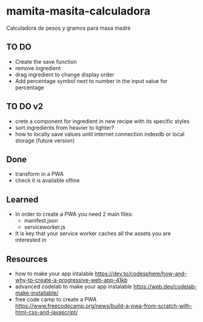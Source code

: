 # mamita-masita-calculadora

Calculadora de pesos y gramos para masa madre

## TO DO

- Create the save function
- remove ingredient
- drag ingredient to change display order
- Add percentage symbol next to number in the input value for percentage

## TO DO v2

- crete a component for ingredient in new recipe with its specific styles
- sort ingredients from heavier to lighter?
- how to locally save values until internet connection indexdb or local storage (future version)

## Done

- transform in a PWA
- check it is available ofline

## Learned

- In order to create a PWA you need 2 main files:
  - manifest.json
  - serviceworker.js
- It is key that your service worker caches all the assets you are interested in

## Resources

- how to make your app intalable https://dev.to/codesphere/how-and-why-to-create-a-progressive-web-app-41kb
- advanced codelab to make your app instalable https://web.dev/codelab-make-installable/
- free code camp to create a PWA https://www.freecodecamp.org/news/build-a-pwa-from-scratch-with-html-css-and-javascript/
